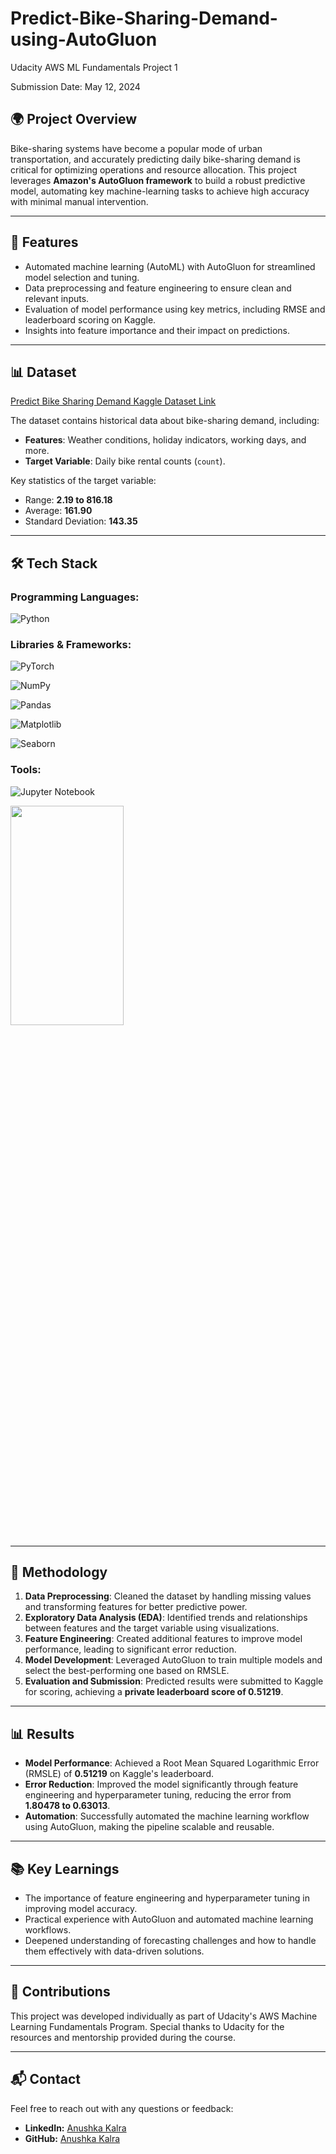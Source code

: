 # Predict-Bike-Sharing-Demand-using-AutoGluon
Udacity AWS ML Fundamentals Project 1

Submission Date: May 12, 2024

## 🌍 **Project Overview**
Bike-sharing systems have become a popular mode of urban transportation, and accurately predicting daily bike-sharing demand is critical for optimizing operations and resource allocation. This project leverages **Amazon's AutoGluon framework** to build a robust predictive model, automating key machine-learning tasks to achieve high accuracy with minimal manual intervention.

---

## 🚀 **Features**
- Automated machine learning (AutoML) with AutoGluon for streamlined model selection and tuning.
- Data preprocessing and feature engineering to ensure clean and relevant inputs.
- Evaluation of model performance using key metrics, including RMSE and leaderboard scoring on Kaggle.
- Insights into feature importance and their impact on predictions.

---

## 📊 **Dataset**

[Predict Bike Sharing Demand Kaggle Dataset Link](https://www.kaggle.com/competitions/bike-sharing-demand/data)

The dataset contains historical data about bike-sharing demand, including:  
- **Features**: Weather conditions, holiday indicators, working days, and more.  
- **Target Variable**: Daily bike rental counts (`count`).

Key statistics of the target variable:
- Range: **2.19 to 816.18**
- Average: **161.90**
- Standard Deviation: **143.35**

---

## 🛠️ **Tech Stack**
### **Programming Languages:**
![Python](https://img.shields.io/badge/python-3670A0?style=for-the-badge&logo=python&logoColor=ffdd54)

### **Libraries & Frameworks:**
 ![PyTorch](https://img.shields.io/badge/PyTorch-%23EE4C2C.svg?style=for-the-badge&logo=PyTorch&logoColor=white)
 

![NumPy](https://img.shields.io/badge/numpy-%23013243.svg?style=for-the-badge&logo=numpy&logoColor=white)

![Pandas](https://img.shields.io/badge/pandas-%23150458.svg?style=for-the-badge&logo=pandas&logoColor=white)

![Matplotlib](https://img.shields.io/badge/Matplotlib-%23ffffff.svg?style=for-the-badge&logo=Matplotlib&logoColor=black)

![Seaborn](https://assets.streamlinehq.com/image/private/w_150,h_150,ar_1/f_auto/v1/icons/2/seaborn-mazs5fsvs6lluqsnmeik89.png/seaborn-b4pddoh3hfg4k85ug0oazo.png?_a=DAJFJtWIZAAC)

### **Tools:**
![Jupyter Notebook](https://img.shields.io/badge/jupyter-%23FA0F00.svg?style=for-the-badge&logo=jupyter&logoColor=white)

<img src="https://auto.gluon.ai/stable/_static/autogluon-w.png"  width="60%" height="30%">


---

## 🧠 **Methodology**
1. **Data Preprocessing**: Cleaned the dataset by handling missing values and transforming features for better predictive power.
2. **Exploratory Data Analysis (EDA)**: Identified trends and relationships between features and the target variable using visualizations.
3. **Feature Engineering**: Created additional features to improve model performance, leading to significant error reduction.
4. **Model Development**: Leveraged AutoGluon to train multiple models and select the best-performing one based on RMSLE.
5. **Evaluation and Submission**: Predicted results were submitted to Kaggle for scoring, achieving a **private leaderboard score of 0.51219**.

---

## 📊 **Results**
- **Model Performance**: Achieved a Root Mean Squared Logarithmic Error (RMSLE) of **0.51219** on Kaggle's leaderboard.
- **Error Reduction**: Improved the model significantly through feature engineering and hyperparameter tuning, reducing the error from **1.80478 to 0.63013**.
- **Automation**: Successfully automated the machine learning workflow using AutoGluon, making the pipeline scalable and reusable.

---

## 📚 **Key Learnings**
- The importance of feature engineering and hyperparameter tuning in improving model accuracy.
- Practical experience with AutoGluon and automated machine learning workflows.
- Deepened understanding of forecasting challenges and how to handle them effectively with data-driven solutions.

---

## 🤝 **Contributions**
This project was developed individually as part of Udacity's AWS Machine Learning Fundamentals Program. Special thanks to Udacity for the resources and mentorship provided during the course.

---

## 📬 **Contact**
Feel free to reach out with any questions or feedback:
- **LinkedIn:** [Anushka Kalra](https://www.linkedin.com/in/https://www.linkedin.com/in/anushka-kalra-300286213/)
- **GitHub:** [Anushka Kalra](https://github.com/AnushkaKalra)
